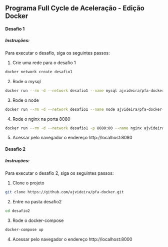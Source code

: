 ## Programa Full Cycle de Aceleração - Edição Docker

#### Desafio 1

##### Instruções:

Para executar o desafio, siga os seguintes passos:

1. Crie uma rede para o desafio 1

```sh
docker network create desafio1
```

2. Rode o mysql

```sh
docker run --rm -d --network desafio1 --name mysql ajvideira/pfa-docker-desafio1-mysql
```

3. Rode o node

```sh
docker run --rm -d --network desafio1 --name node ajvideira/pfa-docker-desafio1-node
```

4. Rode o nginx na porta 8080

```sh
docker run --rm -d --network desafio1 -p 8080:80 --name nginx ajvideira/pfa-docker-desafio1-nginx
```

5. Acessar pelo navegador o endereço http://localhost:8080

#### Desafio 2

##### Instruções:

Para executar o desafio 2, siga os seguintes passos:

1. Clone o projeto

```sh
git clone https://github.com/ajvideira/pfa-docker.git
```

2. Entre na pasta desafio2

```sh
cd desafio2
```

3. Rode o docker-compose

```sh
docker-compose up
```

4. Acessar pelo navegador o endereço http://localhost:8000
